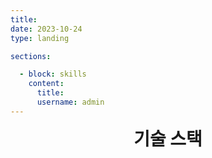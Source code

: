```yaml
---
title:
date: 2023-10-24
type: landing

sections:

  - block: skills
    content:
      title:
      username: admin
---
```

<div style="text-align: center; font-size: 2em; font-weight: bold;">
  기술 스택
</div>
